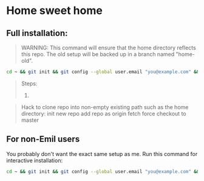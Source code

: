 # Home sweet home

## Full installation:

> WARNING: This command will ensure that the home directory reflects this repo. The old setup will be backed up in a branch named "home-old".

```sh
cd ~ && git init && git config --global user.email "you@example.com" && git config --global user.name "Your Name" && git remote add origin https://github.com/emilte/home.git && git fetch --all && git checkout -b "home-old" && git add . && git commit -m "Old home directory" && git checkout master -f ; bash .docker_testing/.configure_bash.sh n
```

> Steps:
>
> 1.

> Hack to clone repo into non-empty existing path such as the home directory:
> init new repo
> add repo as origin
> fetch
> force checkout to master

## For non-Emil users

You probably don't want the exact same setup as me.
Run this command for interactive installation:

```sh
cd ~ && git init && git config --global user.email "you@example.com" && git config --global user.name "Your Name" && git remote add origin https://github.com/emilte/home.git && git fetch --all && git checkout -b "home-old" && git add . && git commit -m "Old home directory" && git checkout master -f ; bash .docker_testing/.configure_bash.sh y
```
